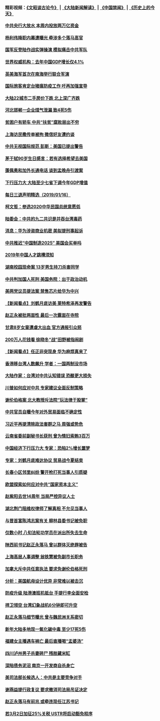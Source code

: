 #### 精彩视频：[《文昭谈古论今》](https://github.com/gfw-breaker/wenzhao/blob/master/README.md?t=01171231) | [《大陆新闻解读》](https://github.com/gfw-breaker/ntdtv-comedy/blob/master/README.md?t=01171231) | [《中国禁闻》](https://github.com/gfw-breaker/ntdtv-news/blob/master/README.md?t=01171231) | [《历史上的今天》](https://github.com/gfw-breaker/today-in-history/blob/master/README.md?t=01171231) 

#### [中共央行大放水 本周内投放两万亿资金](../pages/nsc413/n10981854.md?t=01171231) 


#### [杨利伟降职内幕遭曝光 牵涉多个落马高官](../pages/nsc413/n10981971.md?t=01171231) 

#### [国军反登陆作战实弹操演 模拟痛击中共军队](../pages/nsc413/n10982006.md?t=01171231) 

#### [世界权威机构：去年中国GDP增长仅4.1%](../pages/nsc413/n10980887.md?t=01171231) 

#### [英美海军首次在南海举行联合军演](../pages/nsc413/n10981956.md?t=01171231) 

#### [国际旅客肯定台猪瘟防疫工作 吁再加强宣导](../pages/nsc413/n10981806.md?t=01171231) 

#### [大陆22城市二手房价下跌 北上深广齐跌](../pages/nsc413/n10981232.md?t=01171231) 

#### [河北邯郸一企业煤气泄漏 致4死5伤](../pages/nsc413/n10981543.md?t=01171231) 

#### [贫困户有轿车 中共“扶贫”腐败层出不穷](../pages/nsc413/n10981098.md?t=01171231) 

#### [上海访民撒传单被拘 微信好友遭约谈](../pages/nsc413/n10981114.md?t=01171231) 

#### [中共无视国际规范 彭斯：美国已提出警告](../pages/nsc413/n10980891.md?t=01171231) 

#### [茅于轼90岁生日感言：若有选择希望去美国](../pages/nsc413/n10981077.md?t=01171231) 

#### [蓬佩奥和加外长通电话 谈到孟晚舟引渡案](../pages/nsc413/n10980431.md?t=01171231) 

#### [下行压力大 大陆至少七省下调今年GDP增值](../pages/nsc413/n10980663.md?t=01171231) 

#### [每日三退声明精选（2019/01/16）](../pages/nsc413/n10981102.md?t=01171231) 

#### [柯文哲：参选2020中华民国总统意愿低](../pages/nsc413/n10981016.md?t=01171231) 

#### [陆委会：中共的九二共识是并吞台湾毒药](../pages/nsc413/n10980921.md?t=01171231) 

#### [消息：华为涉盗商业机密 美拟提刑事起诉](../pages/nsc413/n10980593.md?t=01171231) 

#### [中共推迟“中国制造2025” 美国会买单吗](../pages/nsc413/n10980497.md?t=01171231) 

#### [2019年中国人才跳槽须知](../pages/nsc413/n10980432.md?t=01171231) 

#### [湖南校园现命案 13岁男生持刀杀害同学](../pages/nsc413/n10980342.md?t=01171231) 

#### [中共判加国人死刑 美国务院：出于政治动机](../pages/nsc413/n10980469.md?t=01171231) 

#### [美两党议员提法案 禁售芯片给华为中兴](../pages/nsc413/n10980446.md?t=01171231) 

#### [【新闻看点】刘鹤月底访美 莱特希泽再发警告](../pages/nsc413/n10980237.md?t=01171231) 

#### [赵正永被批两面性 最后一次露面在寺院](../pages/nsc413/n10980222.md?t=01171231) 

#### [甘肃8岁女童遭虐大出血 官方通报引众怒](../pages/nsc413/n10980349.md?t=01171231) 

#### [200万人花钱看 徐晓冬“战”田野被指闹剧](../pages/nsc413/n10980069.md?t=01171231) 

#### [【新闻看点】任正非突现身 华为麻烦真来了](../pages/nsc413/n10980235.md?t=01171231) 

#### [香港移台湾人数飙升 学者：一国两制没市场](../pages/nsc413/n10979629.md?t=01171231) 

#### [大陆作家：台湾对中共认知错误 恐酿更大损失](../pages/nsc413/n10978826.md?t=01171231) 

#### [川普如何应对中共 专家建议全面反制策略](../pages/nsc413/n10980184.md?t=01171231) 

#### [谢伦伯格案 北大教授斥法院“玩法律于股掌”](../pages/nsc413/n10980161.md?t=01171231) 

#### [中共官员自曝今年对外贸易面临不确定性](../pages/nsc413/n10979984.md?t=01171231) 

#### [习近平再提清除政法害群之马 周强或势危](../pages/nsc413/n10979884.md?t=01171231) 

#### [云南省委前副秘书长获刑 曾为情妇索贿3百万](../pages/nsc413/n10980135.md?t=01171231) 

#### [中国经济下行压力大 专家：恐陷2%增长噩梦](../pages/nsc413/n10979836.md?t=01171231) 

#### [专家：刘鹤月底难达协议 贸易战今夏结束](../pages/nsc413/n10979976.md?t=01171231) 

#### [长春小区邻里纠纷 警开枪打死当事人引质疑](../pages/nsc413/n10979806.md?t=01171231) 

#### [欧盟探索如何应对中共“国家资本主义”](../pages/nsc413/n10979979.md?t=01171231) 

#### [赵紫阳去世14周年 当局严控异议人士](../pages/nsc413/n10979853.md?t=01171231) 


#### [湖北荆门阻维权律师了解真相 不允见当事人](../pages/nsc413/n10979547.md?t=01171231) 

#### [与晋首富陈鸿志案有关 柳林县委书记被免职](../pages/nsc413/n10979498.md?t=01171231) 

#### [仅数小时 八旬法轮功学员在派出所失去生命](../pages/nsc413/n10979397.md?t=01171231) 

#### [陕西前书记赵正永落马 曾以群体灭绝罪被告](../pages/nsc413/n10977410.md?t=01171231) 

#### [上海高层人事调整 翁铁慧被免副市长职务](../pages/nsc413/n10979070.md?t=01171231) 

#### [加拿大斥中共任意执法 要求免谢伦伯格死刑](../pages/nsc413/n10979429.md?t=01171231) 

#### [分析：美国航母设计优异 非常难以被击沉](../pages/nsc413/n10979292.md?t=01171231) 

#### [防疫升级 陆港澳班机抵台 手提行李全面安检](../pages/nsc413/n10979138.md?t=01171231) 

#### [捍卫领空 台湾幻象战机6分钟即可升空](../pages/nsc413/n10978855.md?t=01171231) 

#### [赵正永落马细节曝光 曾与魏民洲关系密切](../pages/nsc413/n10978797.md?t=01171231) 

#### [新年大陆多地现一氧化碳中毒 至少17死5伤](../pages/nsc413/n10978653.md?t=01171231) 

#### [福建女主播遇车祸亡 最后直播喝“孟婆汤”](../pages/nsc413/n10978708.md?t=01171231) 

#### [四川泸州男子杀妻碎尸 残肢藏米缸](../pages/nsc413/n10978439.md?t=01171231) 

#### [深陷债务泥沼 南京一开发商自杀身亡](../pages/nsc413/n10978517.md?t=01171231) 

#### [美司法部长候选人：中共是主要竞争对手](../pages/nsc413/n10978457.md?t=01171231) 

#### [谢燕益提行政复议 要求撤消司法局吊证决定](../pages/nsc413/n10978446.md?t=01171231) 

#### [赵正永落马有前兆 或牵连现任江苏书记](../pages/nsc413/n10978408.md?t=01171231) 

#### [若3月2日加征25%关税 USTR将启动豁免程序](../pages/nsc413/n10978421.md?t=01171231) 

